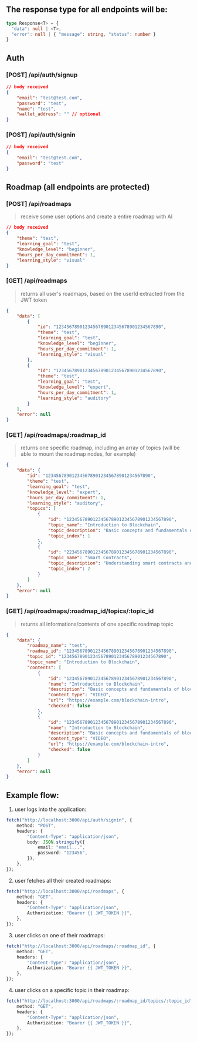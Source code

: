 ## The response type for all endpoints will be:

```ts
type Response<T> = {
  "data": null | <T>,
  "error": null | { "message": string, "status": number }
}
```

## Auth

### [POST] /api/auth/signup

```json
// body received
{
	"email": "test@test.com",
	"password": "test",
	"name": "test",
	"wallet_address": "" // optional
}
```

### [POST] /api/auth/signin

```json
// body received
{
	"email": "test@test.com",
	"password": "test"
}
```

## Roadmap (all endpoints are protected)

### [POST] /api/roadmaps

> receive some user options and create a entire roadmap with AI

```json
// body received
{
	"theme": "test",
	"learning_goal": "test",
	"knowledge_level": "beginner",
	"hours_per_day_commitment": 1,
	"learning_style": "visual"
}
```

### [GET] /api/roadmaps

> returns all user's roadmaps, based on the userId extracted from the JWT token

```json
{
	"data": [
		{
			"id": "1234567890123456789012345678901234567890",
			"theme": "test",
			"learning_goal": "test",
			"knowledge_level": "beginner",
			"hours_per_day_commitment": 1,
			"learning_style": "visual"
		},
		{
			"id": "1234567890123456789012345678901234567890",
			"theme": "test",
			"learning_goal": "test",
			"knowledge_level": "expert",
			"hours_per_day_commitment": 1,
			"learning_style": "auditory"
		}
	],
	"error": null
}
```

### [GET] /api/roadmaps/:roadmap_id

> returns one specific roadmap, including an array of topics (will be able to mount the roadmap nodes, for example)

```json
{
	"data": {
		"id": "1234567890123456789012345678901234567890",
		"theme": "test",
		"learning_goal": "test",
		"knowledge_level": "expert",
		"hours_per_day_commitment": 1,
		"learning_style": "auditory",
		"topics": [
			{
				"id": "1234567890123456789012345678901234567890",
				"topic_name": "Introduction to Blockchain",
				"topic_description": "Basic concepts and fundamentals of blockchain technology",
				"topic_index": 1
			},
			{
				"id": "2234567890123456789012345678901234567890",
				"topic_name": "Smart Contracts",
				"topic_description": "Understanding smart contracts and their implementation",
				"topic_index": 2
			}
		]
	},
	"error": null
}
```

### [GET] /api/roadmaps/:roadmap_id/topics/:topic_id

> returns all informations/contents of one specific roadmap topic

```json
{
	"data": {
		"roadmap_name": "test",
		"roadmap_id": "1234567890123456789012345678901234567890",
		"topic_id": "1234567890123456789012345678901234567890",
		"topic_name": "Introduction to Blockchain",
		"contents": [
			{
				"id": "1234567890123456789012345678901234567890",
				"name": "Introduction to Blockchain",
				"description": "Basic concepts and fundamentals of blockchain technology",
				"content_type": "VIDEO",
				"url": "https://example.com/blockchain-intro",
				"checked": false
			},
			{
				"id": "1234567890123456789012345678901234567890",
				"name": "Introduction to Blockchain",
				"description": "Basic concepts and fundamentals of blockchain technology",
				"content_type": "VIDEO",
				"url": "https://example.com/blockchain-intro",
				"checked": false
			}
		]
	},
	"error": null
}
```

## Example flow:

1. user logs into the application:

```ts
fetch("http://localhost:3000/api/auth/signin", {
	method: "POST",
	headers: {
		"Content-Type": "application/json",
		body: JSON.stringify({
			email: "email...",
			password: "123456",
		}),
	},
});
```

2. user fetches all their created roadmaps:

```ts
fetch("http://localhost:3000/api/roadmaps", {
	method: "GET",
	headers: {
		"Content-Type": "application/json",
		Authorization: "Bearer {{ JWT_TOKEN }}",
	},
});
```

3. user clicks on one of their roadmaps:

```ts
fetch("http://localhost:3000/api/roadmaps/:roadmap_id", {
	method: "GET",
	headers: {
		"Content-Type": "application/json",
		Authorization: "Bearer {{ JWT_TOKEN }}",
	},
});
```

4. user clicks on a specific topic in their roadmap:

```ts
fetch("http://localhost:3000/api/roadmaps/:roadmap_id/topics/:topic_id", {
	method: "GET",
	headers: {
		"Content-Type": "application/json",
		Authorization: "Bearer {{ JWT_TOKEN }}",
	},
});
```
